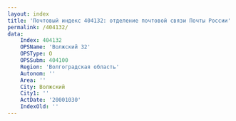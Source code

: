 ```yaml
---
layout: index
title: 'Почтовый индекс 404132: отделение почтовой связи Почты России'
permalink: /404132/
data:
    Index: 404132
    OPSName: 'Волжский 32'
    OPSType: О
    OPSSubm: 404100
    Region: 'Волгоградская область'
    Autonom: ''
    Area: ''
    City: Волжский
    City1: ''
    ActDate: '20001030'
    IndexOld: ''
---
```

